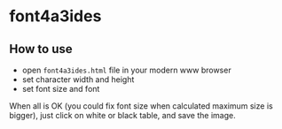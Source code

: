 # font4a3ides

## How to use

* open `font4a3ides.html` file in your modern www browser
* set character width and height
* set font size and font

When all is OK (you could fix font size when calculated maximum size is bigger), just click on white or black table, and save the image.
